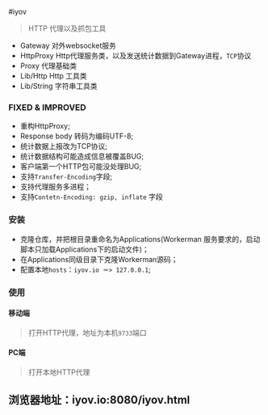 #iyov

> HTTP 代理以及抓包工具

* Gateway 对外websocket服务
* HttpProxy Http代理服务类，以及发送统计数据到Gateway进程，`TCP`协议
* Proxy 代理基础类
* Lib/Http Http 工具类
* Lib/String 字符串工具类

### FIXED & IMPROVED
* 重构HttpProxy;
* Response body 转码为编码UTF-8;
* 统计数据上报改为TCP协议;
* 统计数据结构可能造成信息被覆盖BUG;
* 客户端第一个HTTP包可能没处理BUG;
* 支持`Transfer-Encoding`字段;
* 支持代理服务多进程；
* 支持`Contetn-Encoding: gzip, inflate` 字段

### 安装
* 克隆仓库，并把根目录重命名为Applications(Workerman 服务要求的，启动脚本只加载Applications下的启动文件)；
* 在Applications同级目录下克隆Workerman源码；
* 配置本地`hosts`：`iyov.io ＝> 127.0.0.1`;

### 使用
#### 移动端
> 打开HTTP代理，地址为本机`9733`端口
#### PC端
> 打开本地HTTP代理 
## 浏览器地址：iyov.io:8080/iyov.html ##